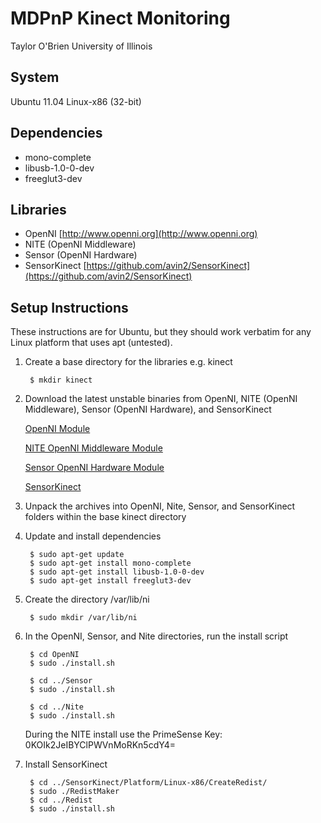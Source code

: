 # MDPnP Kinect Monitoring #

Taylor O'Brien
University of Illinois

## System ##

Ubuntu 11.04 Linux-x86 (32-bit)

## Dependencies ##

+ mono-complete
+ libusb-1.0-0-dev
+ freeglut3-dev

## Libraries ##

+ OpenNI [http://www.openni.org](http://www.openni.org)
+ NITE (OpenNI Middleware)
+ Sensor   (OpenNI Hardware)
+ SensorKinect [https://github.com/avin2/SensorKinect](https://github.com/avin2/SensorKinect)

## Setup Instructions ##

These instructions are for Ubuntu, but they should work verbatim for any Linux platform that uses apt (untested).

1. Create a base directory for the libraries e.g. kinect

        $ mkdir kinect

2. Download the latest unstable binaries from OpenNI, NITE (OpenNI Middleware), Sensor (OpenNI Hardware), and SensorKinect

    [OpenNI Module](http://www.openni.org/downloadfiles/opennimodules/openni-binaries/latest-unstable/160-openni-unstable-build-for-ubuntu-10-10-x86-32-bit-v1-3-2/download)

    [NITE OpenNI Middleware Module](http://www.openni.org/downloadfiles/opennimodules/openni-compliant-middleware-binaries/latest-unstable/174-primesense-nite-unstable-build-for-ubuntu-10-10-x86-32-bit-v1-4-1/download)

    [Sensor OpenNI Hardware Module](http://www.openni.org/downloadfiles/opennimodules/openni-compliant-hardware-binaries/latest-unstable/167-primesensor-module-unstable-build-for-ubuntu-10-10-x86-32-bit-v5-0-3/download)

    [SensorKinect](https://github.com/avin2/SensorKinect/tarball/unstable)

3. Unpack the archives into OpenNI, Nite, Sensor, and SensorKinect folders within the base kinect directory

4. Update and install dependencies

        $ sudo apt-get update
        $ sudo apt-get install mono-complete
        $ sudo apt-get install libusb-1.0-0-dev
        $ sudo apt-get install freeglut3-dev

5. Create the directory /var/lib/ni

        $ sudo mkdir /var/lib/ni

6. In the OpenNI, Sensor, and Nite directories, run the install script

        $ cd OpenNI
        $ sudo ./install.sh

        $ cd ../Sensor
        $ sudo ./install.sh

        $ cd ../Nite
        $ sudo ./install.sh

    During the NITE install use the PrimeSense Key: 0KOIk2JeIBYClPWVnMoRKn5cdY4=

7. Install SensorKinect

        $ cd ../SensorKinect/Platform/Linux-x86/CreateRedist/
        $ sudo ./RedistMaker
        $ cd ../Redist
        $ sudo ./install.sh

